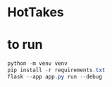 # HotTakes

# to run
```powershell
python -m venv venv
pip install -r requirements.txt
flask --app app.py run --debug
```